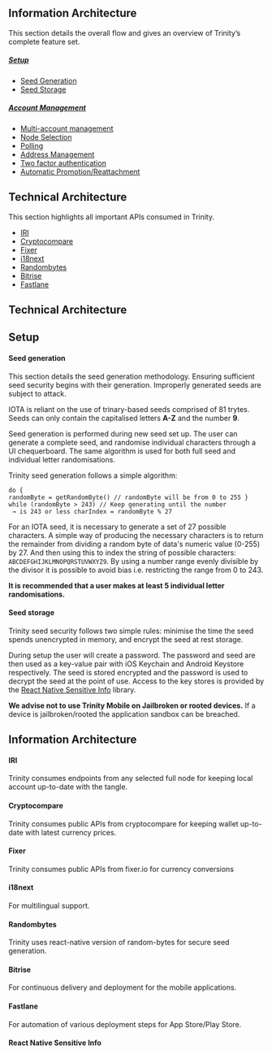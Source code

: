 ## Information Architecture
This section details the overall flow and gives an overview of Trinity’s complete feature set.
##### [Setup](#setup)
- [Seed Generation](#new-seed)
- [Seed Storage](#seed-storage)

##### [Account Management](#account-mgmt)
- [Multi-account management](#multi-account)
- [Node Selection](#node-selection)
- [Polling](#polling)
- [Address Management](#address-mgmt)
- [Two factor authentication](#2FA)
- [Automatic Promotion/Reattachment](#auto-reattach)

## Technical Architecture
This section highlights all important APIs consumed in Trinity.
- [IRI](#iri)
- [Cryptocompare](#cryptocompare)
- [Fixer](#fixer)
- [i18next](#i18next)
- [Randombytes](#randombytes)
- [Bitrise](#bitrise)
- [Fastlane](#fastlane)

## Technical Architecture
## Setup

#### Seed generation

This section details the seed generation methodology. Ensuring sufficient seed security begins with their generation. Improperly generated seeds are subject to attack.

IOTA is reliant on the use of trinary-based seeds comprised of 81 trytes. Seeds can only contain the capitalised letters **A-Z** and the number **9**.

Seed generation is performed during new seed set up. The user can generate a complete seed, and randomise individual characters through a UI chequerboard. The same algorithm is used for both full seed and individual letter randomisations.


Trinity seed generation follows a simple algorithm:
```
do {
randomByte = getRandomByte() // randomByte will be from 0 to 255 } while (randomByte > 243) // Keep generating until the number
 → is 243 or less charIndex = randomByte % 27
 ```

 For an IOTA seed, it is necessary to generate a set of 27 possible characters. A simple way of producing the necessary characters is to return the remainder from dividing a random byte of data's numeric value (0-255) by 27. And then using this to index the string of possible characters: `ABCDEFGHIJKLMNOPQRSTUVWXYZ9`. By using a number range evenly divisible by the divisor it is possible to avoid bias i.e. restricting the range from 0 to 243.

 **It is recommended that a user makes at least 5 individual letter randomisations.**

#### Seed storage

Trinity seed security follows two simple rules: minimise the time the seed spends unencrypted in memory, and encrypt the seed at rest storage.

During setup the user will create a password. The password and seed are then used as a key-value pair with iOS Keychain and Android Keystore respectively. The seed is stored encrypted and the password is used to decrypt the seed at the point of use. Access to the key stores is provided by the [React Native Sensitive Info](#sensitive-info) library.

**We advise not to use Trinity Mobile on Jailbroken or rooted devices.** If a device is jailbroken/rooted the application sandbox can be breached.

## Information Architecture

#### IRI
Trinity consumes endpoints from any selected full node for keeping local account up-to-date with the tangle.

#### Cryptocompare
Trinity consumes public APIs from cryptocompare for keeping wallet up-to-date with latest currency prices.

#### Fixer
Trinity consumes public APIs from fixer.io for currency conversions

#### i18next
For multilingual support.

#### Randombytes
Trinity uses react-native version of random-bytes for secure seed generation.

#### Bitrise
For continuous delivery and deployment for the mobile applications.

#### Fastlane
For automation of various deployment steps for App Store/Play Store.

#### React Native Sensitive Info
